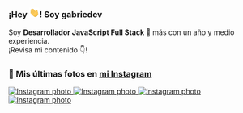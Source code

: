 <h3>¡Hey <img src="https://raw.githubusercontent.com/ABSphreak/ABSphreak/master/gifs/Hi.gif" width="20px" decondig="async">! Soy gabriedev</h3>

<p>Soy <strong>Desarrollador JavaScript Full Stack 🚀</strong> más con un año y medio experiencia.<br />¡Revisa mi contenido 👇!</p>

### 📸 Mis últimas fotos en [mi Instagram](https://instagram.com/gabrie.dev)


<a href='https://instagram.com/p/CtruQitPJU1' target='_blank'>
  <img width='20%' src='https://instagram.fkiv7-1.fna.fbcdn.net/v/t51.2885-15/354557634_595647665883083_2498794285121939883_n.jpg?stp=dst-jpg_e15_fr_s1080x1080&_nc_ht=instagram.fkiv7-1.fna.fbcdn.net&_nc_cat=111&_nc_ohc=kxWO59jV8oIAX8cUWbv&edm=APU89FABAAAA&ccb=7-5&oh=00_AfB-R7YelFx5VQezeaBzRfdmRA6_ln7CnVDnNnqJD93Gew&oe=649D12E3&_nc_sid=f4eaf9' alt='Instagram photo' />
</a>
<a href='https://instagram.com/p/CtrtZEhvfjK' target='_blank'>
  <img width='20%' src='https://instagram.fkiv7-1.fna.fbcdn.net/v/t51.2885-15/354566352_1280061536273536_3184760590463359796_n.jpg?stp=dst-jpg_e15&_nc_ht=instagram.fkiv7-1.fna.fbcdn.net&_nc_cat=104&_nc_ohc=P2X2VPPCM74AX_H9V64&edm=APU89FABAAAA&ccb=7-5&oh=00_AfCdomba5-7DvGb0XMDPBjiqc3kYDtU2C7TG3lNgGI3meg&oe=649C77DC&_nc_sid=f4eaf9' alt='Instagram photo' />
</a>
<a href='https://instagram.com/p/CtDUXiGIwfW' target='_blank'>
  <img width='20%' src='https://instagram.fkiv7-1.fna.fbcdn.net/v/t51.2885-15/350888316_2281662725376540_4082540287140756007_n.jpg?stp=dst-jpg_e15&_nc_ht=instagram.fkiv7-1.fna.fbcdn.net&_nc_cat=100&_nc_ohc=Uwnkf-AZtSAAX_BQ-ku&edm=APU89FABAAAA&ccb=7-5&oh=00_AfALNRspjQTORORGLc7Liob7ZxS4RXePdBlPTGF8Pe_DgQ&oe=649D3818&_nc_sid=f4eaf9' alt='Instagram photo' />
</a>
<a href='https://instagram.com/p/CoTfm_INWyt' target='_blank'>
  <img width='20%' src='https://instagram.fkiv7-1.fna.fbcdn.net/v/t51.2885-15/321050480_935030397667260_4356312353538439528_n.jpg?stp=dst-jpg_e15&_nc_ht=instagram.fkiv7-1.fna.fbcdn.net&_nc_cat=100&_nc_ohc=WoTRmPOuPHUAX989O1h&edm=APU89FABAAAA&ccb=7-5&oh=00_AfCjGZLArc4fWTGJIzaAF55Wennl196-2_uYe7ZfzjuCmA&oe=649CFA57&_nc_sid=f4eaf9' alt='Instagram photo' />
</a>
